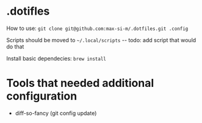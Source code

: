 # .dotifles

How to use:
`git clone git@github.com:max-si-m/.dotfiles.git .config`

Scripts should be moved to
`~/.local/scripts` -- todo: add script that would do that

Install basic dependecies:
`brew install`

# Tools that needed additional configuration

- diff-so-fancy (git config update)
